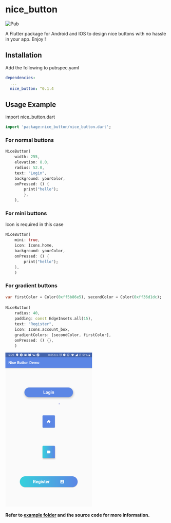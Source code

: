 # nice_button

![Pub](https://img.shields.io/pub/v/nice_button.svg)

A Flutter package for Android and IOS to design nice buttons with no hassle in your app. Enjoy !

## Installation

Add the following to pubspec.yaml
```yaml
dependencies:
  ...
  nice_button: ^0.1.4
```

## Usage Example

import nice_button.dart

```dart
import 'package:nice_button/nice_button.dart';
```

### For normal buttons

```dart
NiceButton(
    width: 255,
    elevation: 8.0,
    radius: 52.0,
    text: "Login",
    background: yourColor,
    onPressed: () {
        print("hello");
        },
    ),
```

### For mini buttons

Icon is required in this case

```dart
NiceButton(
    mini: true,
    icon: Icons.home,
    background: yourColor,
    onPressed: () {
        print("hello");
    },
    )
```


### For gradient buttons

```dart
var firstColor = Color(0xff5b86e5), secondColor = Color(0xff36d1dc);

NiceButton(
    radius: 40,
    padding: const EdgeInsets.all(15),
    text: "Register",
    icon: Icons.account_box,
    gradientColors: [secondColor, firstColor],
    onPressed: () {},
    )
```


![Package demo](screenshot.png)

**Refer to [example folder](example/README.md) and the source code for more information.**
